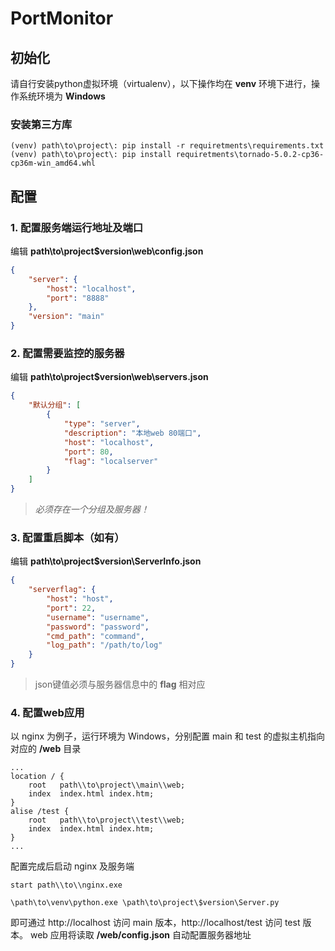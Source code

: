# PortMonitor

## 初始化
请自行安装python虚拟环境（virtualenv），以下操作均在 **venv** 环境下进行，操作系统环境为 **Windows**
### 安装第三方库
```shell
(venv) path\to\project\: pip install -r requiretments\requirements.txt
(venv) path\to\project\: pip install requiretments\tornado-5.0.2-cp36-cp36m-win_amd64.whl
```

## 配置
### 1. 配置服务端运行地址及端口
编辑 **path\to\project\$version\web\config.json** 
```json
{
	"server": {
		"host": "localhost",
		"port": "8888"
	},
	"version": "main"
}
```

### 2. 配置需要监控的服务器
编辑 **path\to\project\$version\web\servers.json**
```json
{
    "默认分组": [
        {
            "type": "server",
            "description": "本地web 80端口",
            "host": "localhost",
            "port": 80,
            "flag": "localserver"
        }
    ]
}
```
> *必须存在一个分组及服务器！*

### 3. 配置重启脚本（如有）
编辑 **path\to\project\$version\ServerInfo.json**
```json
{
	"serverflag": {
		"host": "host",
		"port": 22,
		"username": "username",
		"password": "password",
		"cmd_path": "command",
		"log_path": "/path/to/log"
	}
}
```
> json键值必须与服务器信息中的 **flag** 相对应

### 4. 配置web应用
以 nginx 为例子，运行环境为 Windows，分别配置 main 和 test 的虚拟主机指向对应的 **/web** 目录
```config
...
location / {
    root   path\\to\project\\main\\web;
    index  index.html index.htm;
}
alise /test {
    root   path\\to\project\\test\\web;
    index  index.html index.htm;
}
...
```
配置完成后启动 nginx 及服务端
```shell
start path\\to\\nginx.exe

\path\to\venv\python.exe \path\to\project\$version\Server.py
```
即可通过 http://localhost 访问 main 版本，http://localhost/test 访问 test 版本。
web 应用将读取 **/web/config.json** 自动配置服务器地址